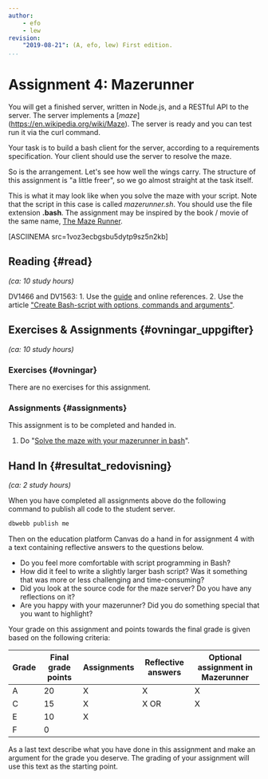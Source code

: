 ```yaml
---
author:
    - efo
    - lew
revision:
    "2019-08-21": (A, efo, lew) First edition.
...
```

Assignment 4: Mazerunner
==================================

You will get a finished server, written in Node.js, and a RESTful API to the server. The server implements a [*maze*] (https://en.wikipedia.org/wiki/Maze). The server is ready and you can test run it via the curl command.

Your task is to build a bash client for the server, according to a requirements specification. Your client should use the server to resolve the maze.

So is the arrangement. Let's see how well the wings carry. The structure of this assignment is "a little freer", so we go almost straight at the task itself.



<!--more-->

This is what it may look like when you solve the maze with your script. Note that the script in this case is called *mazerunner.sh*. You should use the file extension **.bash**. The assignment may be inspired by the book / movie of the same name, [The Maze Runner](https://sv.wikipedia.org/wiki/The_Maze_Runner).

[ASCIINEMA src=1voz3ecbgsbu5dytp9sz5n2kb]



Reading  {#read}
---------------------------------

*(ca: 10 study hours)*

DV1466 and DV1563:
    1. Use the [guide](/guide/get-started-with-bash) and online references.
    2. Use the article ["Create Bash-script with options, commands and arguments"](kunskap/create-bash-script-with-options-commands-and-arguments).



Exercises & Assignments {#ovningar_uppgifter}
-------------------------------------------

*(ca: 10 study hours)*



### Exercises {#ovningar}

There are no exercises for this assignment.



### Assignments {#assignments}

This assignment is to be completed and handed in.

1. Do "[Solve the maze with your mazerunner in bash](uppgift/mazerunner)".



Hand In {#resultat_redovisning}
-----------------------------------------------

*(ca: 2 study hours)*

When you have completed all assignments above do the following command to publish all code to the student server.

```bash
dbwebb publish me
```

Then on the education platform Canvas do a hand in for assignment 4 with a text containing reflective answers to the questions below.

* Do you feel more comfortable with script programming in Bash?
* How did it feel to write a slightly larger bash script? Was it something that was more or less challenging and time-consuming?
* Did you look at the source code for the maze server? Do you have any reflections on it?
* Are you happy with your mazerunner? Did you do something special that you want to highlight?

Your grade on this assignment and points towards the final grade is given based on the following criteria:

| Grade | Final grade points | Assignments | Reflective answers | Optional assignment in Mazerunner |
|-------|----------|------|------ |------|
| A     | 20       | X    | X     | X
| C     | 15       | X    | X  OR | X
| E     | 10       | X    |       |
| F     | 0        |      |       |

As a last text describe what you have done in this assignment and make an argument for the grade you deserve. The grading of your assignment will use this text as the starting point.
